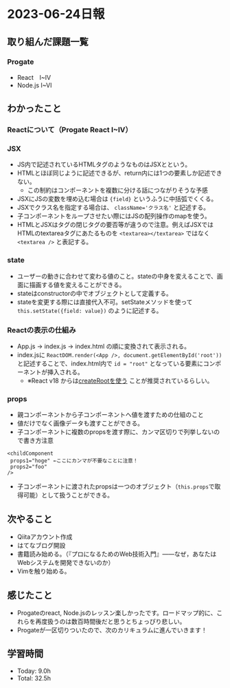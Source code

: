 # 2023-06-24日報

## 取り組んだ課題一覧
### Progate
* React　I~IV
* Node.js I~VI

## わかったこと
### **Reactについて（Progate React I~IV）**
### JSX
* JS内で記述されているHTMLタグのようなものはJSXとという。
* HTMLとほぼ同じように記述できるが、return内には1つの要素しか記述できない。
    * この制約はコンポーネントを複数に分ける話につながりそうな予感
* JSXにJSの変数を埋め込む場合は `{field}` というふうに中括弧でくくる。
* JSXでクラス名を指定する場合は、 `className='クラス名'` と記述する。
* 子コンポーネントをループさせたい際にはJSの配列操作のmapを使う。
* HTMLとJSXはタグの閉じタグの要否等が違うので注意。例えばJSXではHTMLのtextareaタグにあたるものを `<textarea></textarea>` ではなく `<textarea />` と表記する。

### state
* ユーザーの動きに合わせて変わる値のこと。stateの中身を変えることで、画面に描画する値を変えることができる。
* stateはconstructorの中でオブジェクトとして定義する。
* stateを変更する際には直接代入不可。setStateメソッドを使って `this.setState({field: value})` のように記述する。

### Reactの表示の仕組み
* App.js -> index.js -> index.html の順に変換されて表示される。
* index.jsに  `ReactDOM.render(<App />, document.getElementById('root'))` と記述することで、index.html内で `id = "root"` となっている要素にコンポーネントが挿入される。 
    * ※React v18 からは[createRootを使う](https://iwb.jp/react-18-uses-createroot-instead-of-reactdom-render/ ) ことが推奨されているらしい。

### props
* 親コンポーネントから子コンポーネントへ値を渡すための仕組のこと
* 値だけでなく画像データも渡すことができる。
* 子コンポーネントに複数のpropsを渡す際に、カンマ区切りで列挙しないので書き方注意

```
<childComponent 
 props1="hoge" ←ここにカンマが不要なことに注意！
 props2="foo"
/>
```

* 子コンポーネントに渡されたpropsは一つのオブジェクト（`this.props`で取得可能）として扱うことができる。

## 次やること
* Qiitaアカウント作成
* はてなブログ開設
* 書籍読み始める。（『プロになるためのWeb技術入門』――なぜ，あなたはWebシステムを開発できないのか）
* Vimを触り始める。

## 感じたこと
* Progateのreact, Node.jsのレッスン楽しかったです。ロードマップ的に、これらを再度扱うのは数百時間後だと思うとちょっぴり悲しい。
* Progateが一区切りついたので、次のカリキュラムに進んでいきます！

## 学習時間
* Today: 9.0h
* Total: 32.5h
